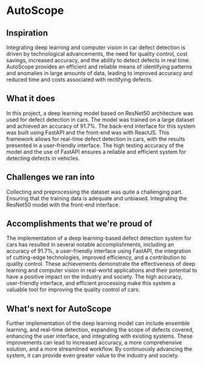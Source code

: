 # AutoScope

## Inspiration
Integrating deep learning and computer vision in car defect detection is driven by technological advancements, the need for quality control, cost savings, increased accuracy, and the ability to detect defects in real time. AutoScope provides an efficient and reliable means of identifying patterns and anomalies in large amounts of data, leading to improved accuracy and reduced time and costs associated with rectifying defects.

## What it does
In this project, a deep learning model based on ResNet50 architecture was used for defect detection in cars. The model was trained on a large dataset and achieved an accuracy of 91.7%. The back-end interface for this system was built using FastAPI and the front-end was with ReactJS. This framework allows for real-time defect detection in cars, with the results presented in a user-friendly interface. The high testing accuracy of the model and the use of FastAPI ensures a reliable and efficient system for detecting defects in vehicles.

## Challenges we ran into
Collecting and preprocessing the dataset was quite a challenging part.
Ensuring that the training data is adequate and unbiased.
Integrating the ResNet50 model with the front-end interface.

## Accomplishments that we're proud of
The implementation of a deep learning-based defect detection system for cars has resulted in several notable accomplishments, including an accuracy of 91.7%, a user-friendly interface using FastAPI, the integration of cutting-edge technologies, improved efficiency, and a contribution to quality control. These achievements demonstrate the effectiveness of deep learning and computer vision in real-world applications and their potential to have a positive impact on the industry and society. The high accuracy, user-friendly interface, and efficient processing make this system a valuable tool for improving the quality control of cars.

## What's next for AutoScope
Further implementation of the deep learning model can include ensemble learning, and real-time detection, expanding the scope of defects covered, enhancing the user interface, and integrating with existing systems. These improvements can lead to increased accuracy, a more comprehensive solution, and a more streamlined workflow. By continuously advancing the system, it can provide even greater value to the industry and society.
